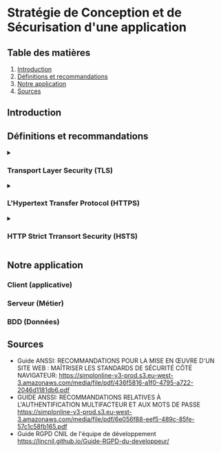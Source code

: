 # Stratégie de Conception et de Sécurisation d'une application

## Table des matières
 1. [Introduction](#introduction)
 2. [Définitions et recommandations](#définitions-et-recommandations)
 3. [Notre application](#notre-application)
 4. [Sources](#sources)
## Introduction
<!-- Notre introduction en anglais -->



## Définitions et recommandations

<!-- Liste des termes avec définition, recommandations, exemples, couche ntier -->

<!--  Voici un Model

<details>
  <summary>

  ### I'am the HEADER
  
  </summary>

  #### Définition
  - First line.
    - Sub-First line.
  - Second line
  
  #### Recommandations
  - R1 - title of recommandation
    - Content
  - R2
    - Content

</details>

 -->
<details>
  <summary>

  ### Transport Layer Security (TLS)

  </summary>

  #### Définition
  - Transport Layer Security anciennement appelé Secure Socket Layer (SSL) est un protocole cryptographique conçu pour fournir une communications sécurisé sur un réseau informatique.
  - TLS permet de garantir 3 propriété de sécurité, 
    - `Confidentialité` : Personne d'autre ne peut lire la communication parce que elle est chiffré.
    - `Authenticité` : L'identité des participants à la communication peut être vérifier.
    - `intégrité` : Les messages de la communication ne peuvent pas être modifiées en route par un adversaire.
  #### Recommandations
  - R1 - Recommandations de sécurité relatives à TLS: 
    - Il est nécessaire de mettre en œuvre les Recommandations de sécurité relatives à TLS
    pour tout site même si celui-ci ne traite pas d’informations sensibles.
</details>

<details>
  <summary>

  ### L'Hypertext Transfer Protocol (HTTPS) 
  
  </summary>

  #### Définition
  - C'est un protocole de communication client-serveur pout accéder à des ressources sur un serveur web.
  - La mise en place de HTTPS sur un site ou une application web est une garantie de sécurité qui
    repose sur TLS pour assurer la confidentialité, l'authenticité et l’intégrité des informations échangées, ainsi que
    l’authenticité du serveur contacté.
  - les requêtes HTTP contient : une méthode, un cible et la version du protocole, contient également un en-tête.

  
  #### Recommandations
  - R2 - Mettre en œuvre HSTS
    - Il est nécessaire de mettre en œuvre `HSTS` afin de limiter les risques d’attaque de
    type **Man-In-The-Middle** dus à des accès non sécurisés générés par les utilisateurs ou
    par un attaquant.
  - R3 - Surveiller les CT logs
    - Il est recommandé que l’hébergeur ou le responsable d’un site web mette en œuvre
    un processus de surveillance des Certificate Transparency logs afin de détecter et révo￾quer les certificats illégitimes qui correspondent à des domaines sous son contrôle.

</details>


<details>
  <summary>

  ### HTTP Strict Trransort Security (HSTS)
  
  </summary>

  #### Définition
  - indique au navigateur d’utiliser automatiquement HTTPS pour tous les accès au site web.
  - HSTS permet à un site Web d'informer le navigateur qu'il ne doit jamais charger le site à l'aide de HTTP et qu'il doit automatiquement convertir toutes les tentatives d'accès au site à l'aide de HTTP en requêtes HTTPS.
  - Demander au navigateur d’utiliser exclusivement HTTPS pour se connecter au site
    visité et à ses sous-domaines, pour une durée d’un an : 
    ``` Strict−Transport−Securit : max−age =31536000 ; includeSubDomains ; ```
  - PS: HTTPS securise seulement l'echange d'informations il agit uniquement pendant l'échange
  
  #### Recommandations
  - R2 - Mettre en œuvre HSTS
    - Il est nécessaire de mettre en œuvre `HSTS` afin de limiter les risques d’attaque de
    type **Man-In-The-Middle** dus à des accès non sécurisés générés par les utilisateurs ou
    par un attaquant.
  - *Attention*
    - Attention, la pérennité de l’accès en HTTPS est un prérequis indispensable à HSTS, qui rendra l’accès en clair impossible

</details>
 

## Notre application

<!-- Ce que l'ont va mettre en place et pour quel raison -->

### Client (applicative)

### Serveur (Métier)
### BDD (Données)
## Sources

- Guide ANSSI: RECOMMANDATIONS POUR LA MISE EN ŒUVRE D'UN SITE WEB : MAÎTRISER LES STANDARDS DE SÉCURITÉ CÔTÉ NAVIGATEUR:
  https://simplonline-v3-prod.s3.eu-west-3.amazonaws.com/media/file/pdf/436f5816-a1f0-4795-a722-2046d1181db6.pdf
- GUIDE ANSSI: RECOMMANDATIONS RELATIVES À L'AUTHENTIFICATION MULTIFACTEUR ET AUX MOTS DE PASSE
  https://simplonline-v3-prod.s3.eu-west-3.amazonaws.com/media/file/pdf/6e056f88-eef5-489c-85fe-57c1c58fb165.pdf
- Guide RGPD CNIL de l'équipe de développement
  https://lincnil.github.io/Guide-RGPD-du-developpeur/

